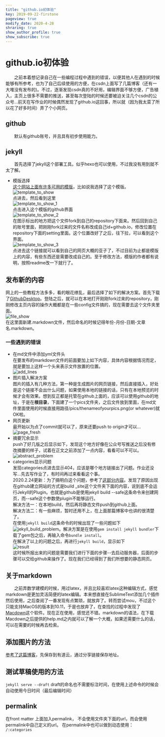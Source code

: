 ```yaml
---
title: "github.io初体验"
key: 2019-09-22-firstone
pageview: true
modify_date: 2020-4-28
shraring: true
show_author_profile: true
show_subscribe: true
---
```


# github.io初体验
&ensp;&ensp;&ensp;&ensp;之前本着想记录自己在一些编程过程中遇到的错误，以便其他人在遇到的时候能够有所参考，也为了自己后续使用的方便，在csdn上面写了几篇博客（还有一大堆没有发布的)。不过，逐渐发现csdn真的不好用，编辑界面不够方便，广告植入，主页上很多不需要的推送，甚至每次登陆的时候还要被迫关注几个csdn的公众号...前天在写作业的时候偶然发现了github.io这回事，所以就（因为我太菜了所以花了好多时间）弄了个小网页。
## github
&ensp;&ensp;&ensp;&ensp;默认有github账号，并且具有初步使用能力。
## jekyll
&ensp;&ensp;&ensp;&ensp;首先选择了jekyll这个部署工具。似乎hexo也可以使用，不过我没有用到就不太了解。

* 模版选择  
[这个网站上面有许多可用的模版](http://jekyllthemes.org)，比如说我选择了这个模版。
![template_to_show](https://note.youdao.com/yws/api/personal/file/WEB61ea3d8431a21f96380ae60971b09fe7?method=download&shareKey=424f18a54b4c76d8fcedd38e16a18164)  
点进去，然后看到这里  
![template_to_show_1](https://note.youdao.com/yws/api/personal/file/WEBdaacc35953701388e1065ce986af45bc?method=download&shareKey=730dbf48e99fa9c7fe9cc6b4dc539a6e)  
点击进入这个模版的github界面   
![template_to_show_2](https://note.youdao.com/yws/api/personal/file/WEBe69fae99048c2492b025a09dacf066e0?method=download&shareKey=4e59f17de74c1aaba05fc9c9c1b0a64c)  
在图示标出的地方把这个文件fork到自己的repository下面来。然后回到自己的账号里面，把刚刚fork过来的文件名称改成自己id+github.io，修改位置在repository下面的setting里面。这个位置改好了之后，往下拉，可以看到这个界面。  
![template_to_show_3](https://note.youdao.com/yws/api/personal/file/WEB002e29a17cbdb5565098528b8f6de3a9?method=download&shareKey=3bc5b85e5d585de4e3839c1df9f194ea)   
点进去这个链接就可以看到自己的网页大概的亚子了，不过目前为止都是模版上的内容，有些东西还是需要改成自己的。至于修改方法，模版的作者都有说明，按照readme改一下就行了。

## 发布新的内容
网上的一些教程方法多多，看的眼花缭乱，最后选择了如下的解决方案。首先下载了[GithubDesktop](https://desktop.github.com)。登陆之后，就可以在本地打开刚刚fork过来的repository，刚刚修改主页内容的操作大概都是在一些config文件搞的，现在需要去这个文件夹里面。  
![file_show](https://note.youdao.com/yws/api/personal/file/WEBa5236f0f539e6b268390d86d5277f2b8?method=download&shareKey=ed44bad3ecf43244476a0bf9688432e3)  
在这里面新建.markdown文件，然后命名的时候记得年份-月份-日期-文章名.markdown。  
### 一些遇到的错误
  
* 在md文件中添加yml文件头  
在要发布的markdown文件的前面要加上如下内容，具体内容根据情况而定，就是要加上这样一个头来表示文件放置的位置。   
![add_lines](https://note.youdao.com/yws/api/personal/file/WEB4413938a756cfdf3046bc94aa831ff81?method=download&shareKey=5a3e97dd1d5c427a43f272473a0f5a03)
* 图片插入解决方案  
图片的插入有几种方法，第一种是生成图片的网页链接，然后直接插入，好处是这个链接不会出什么问题，如果使用本地的链接的话，只有在本地预览的时候才会有效果。想到反正都是托管在github上面的，应该可以使用github的地址，于是在**根目录**，下面建了一个pics文件夹，之后文件放到里面，在md文件里面使用的时候直接用路径/pics/thenameofyourpics.png(or whatever)就OK啦。
* 网页更新  
最开始以为点了commit就可以了，原来还要push to origin才可以...
![page_fresh](https://note.youdao.com/yws/api/personal/file/WEB830e2eca09321ae3d7474c0ba22fc5ad?method=download&shareKey=bed183ff1130eec632c2cade1c2d6cd2)
* 摘要冗余显示  
push了好几版之后显示如下，发现这个地方好像在公众号写推送之后没有修改摘要的样子，试着在正文之前添加了一点内容，看看可以不可以。
![abstract_problem](https://note.youdao.com/yws/api/personal/file/WEB8f2627939a9e5f76fa03dc9357f54900?method=download&shareKey=c01d079ae932028fcff29fa957c2283b)
* categories显示问题  
发现categories点进去显示404，应该是哪个地方链接出了问题。作业还没写...先去写作业了，有时间再过来看看这个事。  
2020.2.24更新：为了搞明白这个问题，参考了[这部分内容](https://www.sitepoint.com/jekyll-plugins-github/)。发现了原因出现在github建立网站的方式是build _site这个文件夹下面的内容，说到底不会运行JekyII的Plugin。也就是github是使用jekyll build --safe这条命令来创建网页，而--safe这个参数使plugin不能够运行。  
解决方法一：在本地build，然后再将静态文件push到github上面。  
解决方法二：有一些麻烦，暂时还用不上，在上面那篇博客中也讲的很清楚了。  
在使用`jekyll build`这条命令的时候出现了一些问题如下![jekyll_build_problem](https://note.youdao.com/yws/api/personal/file/WEBed4902b49bc6ef486957b64b837cc189?method=download&shareKey=38f22c8d4350008c66711b49aada9767)。解决方案是在使用`gem install jekyll bundler`下载了gem包之后，再输入命令`bundle install`。  
在解决了以上的问题之后，再进行`jekyll build`，显示如下  
![result](https://note.youdao.com/yws/api/personal/file/WEBe6da78e45536b0a192478553f686b423?method=download&shareKey=f8b73f3ea5301cb2bb8675eb20298082)  
这时候所报出来的问题是需要我们进行下面的步骤--去启动服务器，后面的步骤可以交给github来操作了。现在我们已经得到了我们所想要的静态网页。


    

## 关于markdown
&ensp;&ensp;&ensp;&ensp;之前弄数学建模的时候，用过latex，并且比较喜欢latex这种编辑方式，感觉markdown是更加灵活简便的latex编辑。本来想直接在SublimeText添加几个插件然后使用，之后查阅了一番发现有点繁琐，就放弃了。转而尝试mou，不过这个只能支持MacOS的版本到10.11，于是也放弃了，在查找的过程中发现了[Macdown](https://macdown.uranusjr.com/)这个软件。现在正在使用，感觉还不错。markdown的语法，在下载Macdown之后提供的help.md之内就可以了解一个大概，如果还需要什么的话，可以在需要的时候再去检索。

## 添加图片的方法
[参考了这篇博客](https://blog.csdn.net/dailingnan0827/article/details/86412414)，先保存到有道云，通过分享链接保存地址。


   
## 测试草稿使用的方法
`jekyll serve --draft`
draft的命名也不需要标注时间，在使用上述命令的时候会自动使用今日时间（最后编辑时间）

## permalink
在front matter 上面加入permalink，
不会使用文件夹下面的url，而会使用permalink中自己定义的url。
在permalink中也可以做到动态使用：
`/:categories`
